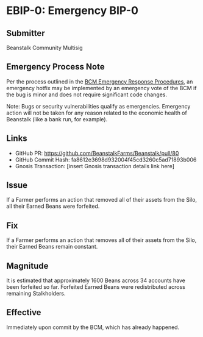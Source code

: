 # EBIP-0: Emergency BIP-0

## Submitter

Beanstalk Community Multisig

## Emergency Process Note

Per the process outlined in the [BCM Emergency Response Procedures](https://docs.bean.money/governance/beanstalk/bcm-process#emergency-response-procedures), an emergency hotfix may be implemented by an emergency vote of the BCM if the bug is minor and does not require significant code changes.

Note: Bugs or security vulnerabilities qualify as emergencies. Emergency action will not be taken for any reason related to the economic health of Beanstalk (like a bank run, for example).

## Links

* GitHub PR: https://github.com/BeanstalkFarms/Beanstalk/pull/80
* GitHub Commit Hash: fa8612e3698d932004f45cd3260c5ad71893b006
* Gnosis Transaction: [insert Gnosis transaction details link here]

## Issue

If a Farmer performs an action that removed all of their assets from the Silo, all their Earned Beans were forfeited.

## Fix

If a Farmer performs an action that removes all of their assets from the Silo, their Earned Beans remain constant.

## Magnitude

It is estimated that approximately 1600 Beans across 34 accounts have been forfeited so far. Forfeited Earned Beans were redistributed across remaining Stalkholders. 

## Effective

Immediately upon commit by the BCM, which has already happened.